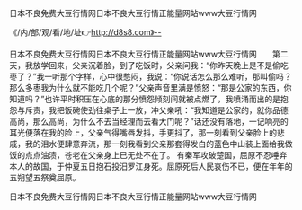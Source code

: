日本不良免费大豆行情网日本不良大豆行情正能量网站www大豆行情网

《/内/部/观/看/地/址👉http://d8s8.com》--

日本不良免费大豆行情网日本不良大豆行情正能量网站www大豆行情网　　第二天，我放学回来，父亲沉着脸，到了吃饭时，父亲问我：“你昨天晚上是不是偷吃枣了？”我一听那个字样，心中很憋闷，我说：“你说话怎么那么难听，那叫偷吗？那么多枣我为什么就不能吃几个呢？”父亲声音里满是愤怒：“那是公家的东西，你知道吗？”也许平时积压在心底的那分愤怨倾刻间就被点燃了，我喷涌而出的是抱怨与斥责，我把饭碗使劲往桌子上一放，冲父亲吼：“我知道是公家的，就你品德高尚，那么高尚，为什么不去当经理而去看大门呢？”话还没有落地，一记响亮的耳光便落在我的脸上，父亲气得嘴唇发抖，手更抖了，那一刻看到父亲脸上的悲戚，我的泪水便肆意奔流，那一刻我看到父亲那套得发白的蓝色中山装上面给我做饭的点点油渍，苍老在父亲身上已无处不在了。
有秦军攻破楚国，屈原不忍唾弃本人的故国，于仲夏五日抱石投汨罗江身死。屈原死后人民哀伤不已，便在年年的五朔望五祭奠屈原。





日本不良免费大豆行情网日本不良大豆行情正能量网站www大豆行情网
